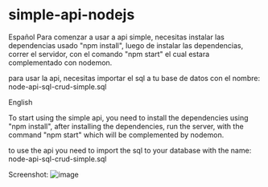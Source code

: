 ﻿# simple-api-nodejs


Español
Para comenzar a usar a api simple, necesitas instalar las dependencias usado "npm install", luego de instalar las dependencias, correr el servidor, con el comando "npm start" el cual estara complementado con nodemon.

para usar la api, necesitas importar el sql a tu base de datos con el nombre: node-api-sql-crud-simple.sql



English

To start using the simple api, you need to install the dependencies using "npm install", after installing the dependencies, run the server, with the command "npm start" which will be complemented by nodemon.

to use the api you need to import the sql to your database with the name: node-api-sql-crud-simple.sql

Screenshot: 
![image](https://user-images.githubusercontent.com/99460391/159330056-cca38fbb-4a94-4932-9591-26e9489acbfe.png)
